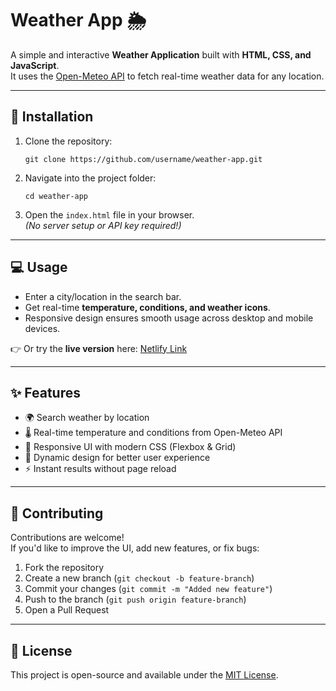 # Weather App 🌦️

A simple and interactive **Weather Application** built with **HTML, CSS, and JavaScript**.  
It uses the [Open-Meteo API](https://open-meteo.com/) to fetch real-time weather data for any location.  

---

## 🚀 Installation

1. Clone the repository:
   ```
   git clone https://github.com/username/weather-app.git
   ```

2. Navigate into the project folder:
   ```
   cd weather-app
   ```

3. Open the `index.html` file in your browser.  
   *(No server setup or API key required!)*

---

## 💻 Usage

- Enter a city/location in the search bar.  
- Get real-time **temperature, conditions, and weather icons**.  
- Responsive design ensures smooth usage across desktop and mobile devices.  

👉 Or try the **live version** here: [Netlify Link](https://dev-zeewheatherapp.netlify.app/)

---

## ✨ Features

- 🌍 Search weather by location  
- 🌡️ Real-time temperature and conditions from Open-Meteo API  
- 📱 Responsive UI with modern CSS (Flexbox & Grid)  
- 🎨 Dynamic design for better user experience  
- ⚡ Instant results without page reload  

---

## 🤝 Contributing

Contributions are welcome!  
If you'd like to improve the UI, add new features, or fix bugs:  

1. Fork the repository  
2. Create a new branch (`git checkout -b feature-branch`)  
3. Commit your changes (`git commit -m "Added new feature"`)  
4. Push to the branch (`git push origin feature-branch`)  
5. Open a Pull Request  

---

## 📜 License

This project is open-source and available under the [MIT License](LICENSE).  